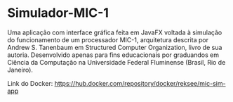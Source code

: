 # Simulador-MIC-1
Uma aplicação com interface gráfica feita em JavaFX voltada à simulação do funcionamento de um processador MIC-1, arquitetura descrita por Andrew S. Tanenbaum em Structured Computer Organization, livro de sua autoria. Desenvolvido apenas para fins educacionais por graduandos em Ciência da Computação na Universidade Federal Fluminense (Brasil, Rio de Janeiro).

Link do Docker: 
https://hub.docker.com/repository/docker/reksee/mic-sim-app
